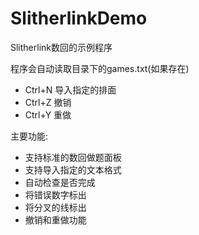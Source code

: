 # SlitherlinkDemo
Slitherlink数回的示例程序

程序会自动读取目录下的games.txt(如果存在)

- Ctrl+N 导入指定的排面
- Ctrl+Z 撤销
- Ctrl+Y 重做

主要功能:

- 支持标准的数回做题面板
- 支持导入指定的文本格式
- 自动检查是否完成
- 将错误数字标出
- 将分叉的线标出
- 撤销和重做功能
